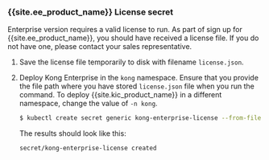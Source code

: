 ### {{site.ee_product_name}} License secret

Enterprise version requires a valid license to run.
As part of sign up for {{site.ee_product_name}}, you should have received a license file.
If you do not have one, please contact your sales representative.
1. Save the license file temporarily to disk with filename `license.json`.
1. Deploy Kong Enterprise in the `kong` namespace.
   Ensure that you provide the file path where you have stored `license.json` file when you run the command. To deploy {{site.kic_product_name}} in a different namespace, change the value of `-n kong`.

    ```bash
    $ kubectl create secret generic kong-enterprise-license --from-file=license=./license.json -n kong
    ```
    The results should look like this:
    
    ```text
    secret/kong-enterprise-license created
    ```
